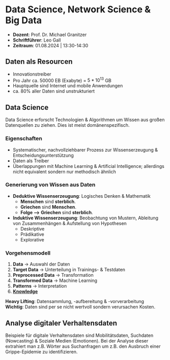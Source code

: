# Data Science, Network Science & Big Data
- **Dozent**: Prof. Dr. Michael Granitzer
- **Schriftführer**: Leo Gall
- **Zeitraum**: 01.08.2024 | 13:30-14:30

## Daten als Resourcen
- Innovationstreiber
- Pro Jahr ca. $50000$ EB (Exabyte) = $5*10^{13}$ GB
- Hauptquelle sind Internet und mobile Anwendungen
- ca. 80% aller Daten sind unstrukturiert

## Data Science
Data Science erforscht Technologien & Algorithmen um Wissen aus großen Datenquellen zu ziehen. Dies ist meist domänenspezifisch.

### Eigenschaften
- Systematischer, nachvollziehbarer Prozess zur Wissenserzeugung & Entscheidungsunterstützung
- Daten als Treiber
- Überlappungen mit Machine Learning & Artificial Intelligence; allerdings nicht equivalent sondern nur methodisch ähnlich

### Generierung von Wissen aus Daten
- **Deduktive Wissenserzeugung**: Logisches Denken & Mathematik 
    - **Menschen** sind **sterblich**.
    - **Griechen** sind **Menschen**.
    - **Folge -->** **Griechen** sind **sterblich**.
- **Induktive Wissenserzeugung**: Beobachtung von Mustern, Ableitung von Zusammenhängen & Aufstellung von Hypothesen
    - Deskriptive
    - Prädikative
    - Explorative

### Vorgehensmodell
1. **Data** -> Auswahl der Daten
2. **Target Data** -> Unterteilung in Trainings- & Testdaten
3. **Preprocessed Data** -> Transformation
4. **Transformed Data** -> Machine Learning
5. **Patterns** -> Interpretation
6. <u>**Knowledge**</u>

**Heavy Lifting**: Datensammlung, -aufbereitung & -vorverarbeitung<br>
**Wichtig**: Daten sind per se nicht wertvoll sondern verursachen Kosten.

## Analyse digitaler Verhaltensdaten
Beispiele für digitale Verhaltensdaten sind Mobilitätsdaten, Suchdaten (Nowcasting) & Soziale Medien (Emotionen).
Bei der Analyse dieser extrahiert man z.B. Wörter aus Suchanfragen um z.B. den Ausbruch einer Grippe-Epidemie zu identifizieren.
